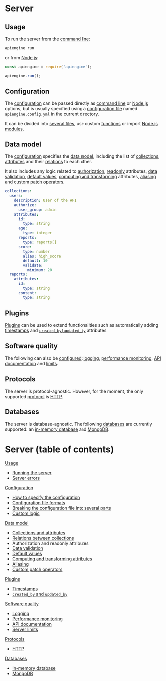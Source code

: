 # Server

## Usage

To run the server from the [command line](usage/README.md#usage):

```bash
apiengine run
```

or from [Node.js](usage/README.md#node.js):

<!-- eslint-disable strict, no-undef -->
```javascript
const apiengine = require('apiengine');

apiengine.run();
```

## Configuration

The [configuration](configuration/README.md) can be passed directly as
[command line](usage/README.md#usage) or
[Node.js](usage/README.md#node.js) options, but is usually specified using a
[configuration file](configuration/configuration.md#configuration-file) named
`apiengine.config.yml` in the current directory.

It can be divided into [several files](configuration/references.md),
use custom [functions](configuration/functions.md) or import
[Node.js modules](configuration/references.md#node.js-modules).

## Data model

The [configuration](configuration/README.md) specifies the
[data model](data_model/README.md), including the list of
[collections](data_model/collections.md),
[attributes](data_model/collections.md#attributes) and their
[relations](data_model/relations.md) to each other.

It also includes any logic related to
[authorization](data_model/authorization.md),
[readonly](data_model/authorization.md#readonly-attributes) attributes,
[data validation](data_model/validation.md),
[default values](data_model/default.md),
[computing and transforming](data_model/transformation.md) attributes,
[aliasing](data_model/compatibility.md) and custom
[patch operators](data_model/patch.md).

```yml
collections:
  users:
    description: User of the API
    authorize:
      user_group: admin
    attributes:
      id:
        type: string
      age:
        type: integer
      reports:
        type: reports[]
      score:
        type: number
        alias: high_score
        default: 10
        validate:
          minimum: 20
  reports:
    attributes:
      id:
        type: string
      content:
        type: string
```

## Plugins

[Plugins](plugins/README.md) can be used to extend functionalities such as
automatically adding [timestamps](plugins/timestamp.md) and
[`created_by|updated_by`](plugins/author.md) attributes

## Software quality

The following can also be [configured](quality/README.md):
[logging](quality/logging.md),
[performance monitoring](quality/logging.md#performance-monitoring),
[API documentation](quality/documentation.md) and
[limits](quality/limits.md).

## Protocols

The server is protocol-agnostic. However, for the moment, the only supported
[protocol](protocols/README.md) is [HTTP](protocols/http.md).

## Databases

The server is database-agnostic. The following [databases](databases/README.md)
are currently supported: an [in-memory database](databases/memorydb.md) and
[MongoDB](databases/mongodb.md).

# Server (table of contents)

[Usage](usage/README.md)
  - [Running the server](usage/run.md)
  - [Server errors](usage/error.md)

[Configuration](configuration/README.md)
  - [How to specify the configuration](configuration/configuration.md)
  - [Configuration file formats](configuration/formats.md)
  - [Breaking the configuration file into several parts](configuration/references.md)
  - [Custom logic](configuration/functions.md)

[Data model](data_model/README.md)
  - [Collections and attributes](data_model/collections.md)
  - [Relations between collections](data_model/relations.md)
  - [Authorization and readonly attributes](data_model/authorization.md)
  - [Data validation](data_model/validation.md)
  - [Default values](data_model/default.md)
  - [Computing and transforming attributes](data_model/transformation.md)
  - [Aliasing](data_model/compatibility.md)
  - [Custom patch operators](data_model/patch.md)

[Plugins](plugins/README.md)
  - [Timestamps](plugins/timestamp.md)
  - [`created_by` and `updated_by`](plugins/author.md)

[Software quality](quality/README.md)
  - [Logging](quality/logging.md)
  - [Performance monitoring](quality/logging.md#performance-monitoring)
  - [API documentation](quality/documentation.md)
  - [Server limits](quality/limits.md)

[Protocols](protocols/README.md)
  - [HTTP](protocols/http.md)

[Databases](databases/README.md)
  - [In-memory database](databases/memorydb.md)
  - [MongoDB](databases/mongodb.md)
